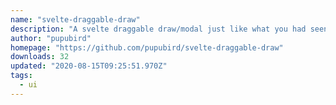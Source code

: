 ```yaml
---
name: "svelte-draggable-draw"
description: "A svelte draggable draw/modal just like what you had seen in any of the mobile app!"
author: "pupubird"
homepage: "https://github.com/pupubird/svelte-draggable-draw"
downloads: 32
updated: "2020-08-15T09:25:51.970Z"
tags: 
  - ui
---
```

